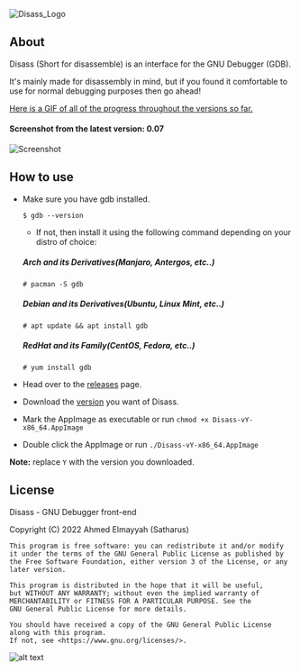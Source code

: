 ![Disass_Logo](https://github.com/Satharus/Disass/blob/master/Icons/Banner.png)


## About 
Disass (Short for disassemble) is an interface for the GNU Debugger (GDB).

It's mainly made for disassembly in mind, but if you found it comfortable to use for normal debugging purposes then go ahead!

[Here is a GIF of all of the progress throughout the versions so far.](https://github.com/Satharus/Disass/blob/master/Screenshots/Progress.gif)

#### Screenshot from the latest version: 0.07
![Screenshot](https://github.com/Satharus/Disass/blob/master/Screenshots/v0.07.png)


## How to use
- Make sure you have gdb installed.

    ```$ gdb --version```
    - If not, then install it using the following command depending on your distro of choice:
   ##### Arch and its Derivatives(Manjaro, Antergos, etc..)
      # pacman -S gdb
   ##### Debian and its Derivatives(Ubuntu, Linux Mint, etc..)
      # apt update && apt install gdb
   ##### RedHat and its Family(CentOS, Fedora, etc..)
      # yum install gdb
- Head over to the [releases](https://github.com/Satharus/Disass/releases) page.
- Download the [version](https://github.com/Satharus/Disass/tree/master/Screenshots) you want of Disass.
- Mark the AppImage as executable or run ```chmod +x Disass-vY-x86_64.AppImage```
- Double click the AppImage or run ```./Disass-vY-x86_64.AppImage```

**Note:** replace ```Y``` with the version you downloaded.

## License
 Disass - GNU Debugger front-end
 
   Copyright (C) 2022  Ahmed Elmayyah (Satharus)

    This program is free software: you can redistribute it and/or modify
    it under the terms of the GNU General Public License as published by
    the Free Software Foundation, either version 3 of the License, or any later version.

    This program is distributed in the hope that it will be useful,
    but WITHOUT ANY WARRANTY; without even the implied warranty of
    MERCHANTABILITY or FITNESS FOR A PARTICULAR PURPOSE. See the
    GNU General Public License for more details.

    You should have received a copy of the GNU General Public License along with this program. 
    If not, see <https://www.gnu.org/licenses/>.
    
![alt text](https://github.com/Satharus/Disass/blob/master/Icons/GPLv3LogoSmall.png)
